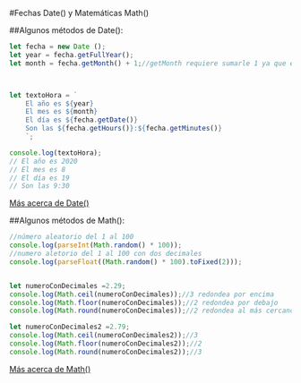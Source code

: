 #Fechas Date() y Matemáticas Math()

##Algunos métodos de Date():
```jsx
let fecha = new Date ();
let year = fecha.getFullYear();
let month = fecha.getMonth() + 1;//getMonth requiere sumarle 1 ya que empieza a contar en 0



let textoHora = `
    El año es ${year}
    El mes es ${month}
    El día es ${fecha.getDate()}
    Son las ${fecha.getHours()}:${fecha.getMinutes()}
    `;

console.log(textoHora);
// El año es 2020
// El mes es 8
// El día es 19
// Son las 9:30
```
[Más acerca de Date()](https://www.w3schools.com/js/js_dates.asp)

##Algunos métodos de Math():

```jsx
//número aleatorio del 1 al 100
console.log(parseInt(Math.random() * 100));
//numero aletorio del 1 al 100 con dos decimales
console.log(parseFloat((Math.random() * 100).toFixed(2)));


let numeroConDecimales =2.29;
console.log(Math.ceil(numeroConDecimales));//3 redondea por encima
console.log(Math.floor(numeroConDecimales));//2 redondea por debajo
console.log(Math.round(numeroConDecimales));//2 redondea al más cercano

let numeroConDecimales2 =2.79;
console.log(Math.ceil(numeroConDecimales2));//3
console.log(Math.floor(numeroConDecimales2));//2
console.log(Math.round(numeroConDecimales2));//3
```


[Más acerca de Math()](https://www.w3schools.com/js/js_math.asp)

